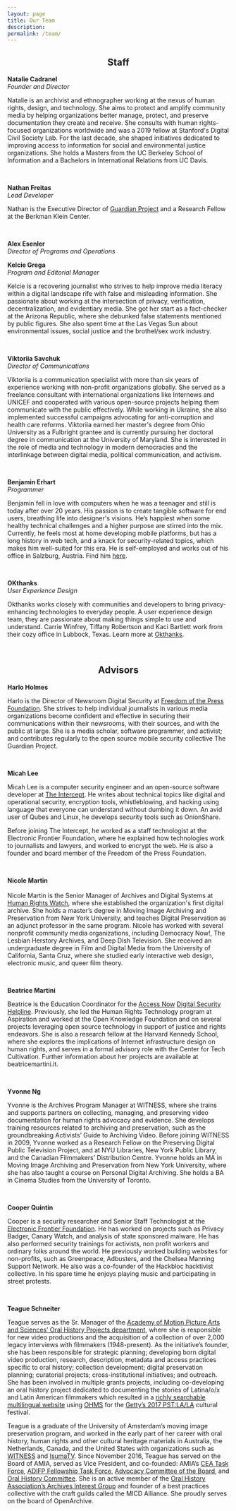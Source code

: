 ```yaml
---
layout: page
title: Our Team
description:
permalink: /team/
---
```


<h2 style="text-align: center;">Staff</h2>
<p><b>Natalie Cadranel</b>
<br>
  <i>Founder and Director</i>
 <br>
<p>Natalie is an archivist and ethnographer working at the nexus of human rights, design, and technology. She aims to protect and amplify community media by helping organizations better manage, protect, and preserve documentation they create and receive. She consults with human rights-focused organizations worldwide and was a 2019 fellow at Stanford's Digital Civil Society Lab. For the last decade, she shaped initiatives dedicated to improving access to information for social and environmental justice organizations. She holds a Masters from the UC Berkeley School of Information and a Bachelors in International Relations from UC Davis.</p>
<br>
  <p>
    <b>Nathan Freitas</b>
  <br>
  <i>Lead Developer</i>
  <p>Nathan is the Executive Director of <a href="https://guardianproject.info" target="_blank">Guardian Project</a> and a Research Fellow at the Berkman Klein Center.</p>
  </p>
  <br>
<p><b>Alex Esenler</b>
<br>
  <i>Director of Programs and Operations</i>
  <br>
<p></p>

<p><b>Kelcie Grega</b>
<br>
  <i>Program and Editorial Manager</i>
  <br>
<p>Kelcie is a recovering journalist who strives to help improve media literacy within a digital landscape rife with false and misleading information. She passionate about working at the intersection of privacy, verification, decentralization, and evidentiary media. She got her start as a fact-checker at the Arizona Republic, where she debunked false statements mentioned by public figures. She also spent time at the Las Vegas Sun about environmental issues, social justice and the brothel/sex work industry.</p>
<br>
<p><b>Viktoriia Savchuk</b>
<br>
  <i>Director of Communications</i>
  <br>
<p>Viktoriia is a communication specialist with more than six years of experience working with non-profit organizations globally. She served as a freelance consultant with international organizations like Internews and UNICEF and cooperated with various open-source projects helping them communicate with the public effectively. While working in Ukraine, she also implemented successful campaigns advocating for anti-corruption and health care reforms. Viktoriia earned her master's degree from Ohio University as a Fulbright grantee and is currently pursuing her doctoral degree in communication at the University of Maryland. She is interested in the role of media and technology in modern democracies and the interlinkage between digital media, political communication, and activism.</p>

<br>

  <p><b>Benjamin Erhart</b>
  <br>
   <i>Programmer</i>
<br>
  <p>Benjamin fell in love with computers when he was a teenager and still is today after over 20 years. His passion is to create tangible software for end users, breathing life into designer's visions. He’s happiest when some healthy technical challenges and a higher purpose are stirred into the mix. Currently, he feels most at home developing mobile platforms, but has a long history in web tech, and a knack for security-related topics, which makes him well-suited for this era.
He is self-employed and works out of his office in Salzburg, Austria. Find him <a href="https://die.netzarchitekten.com/" target="_blank">here</a>.</p>
  <br>
  <p><b>OKthanks</b>
  <br>
   <i>User Experience Design</i>
<br>
  <p>Okthanks works closely with communities and developers to bring privacy-enhancing technologies to everyday people. A user experience design team, they are passionate about making things simple to use and understand. Carrie Winfrey, Tiffany Robertson and Kaci Bartlett work from their cozy office in Lubbock, Texas. Learn more at <a href="https://okthanks.com" target="_blank">Okthanks</a>.</p>
  <br>

<a id="our-advisors"></a>
<h2 style="text-align: center;">Advisors</h2>
  <p><b>Harlo Holmes</b>
<br>
<p>Harlo is the Director of Newsroom Digital Security at <a href="https://freedom.press/" target="_blank">Freedom of the Press Foundation</a>. She strives to help individual journalists in various media organizations become confident and effective in securing their communications within their newsrooms, with their sources, and with the public at large. She is a media scholar, software programmer, and activist; and contributes regularly to the open source mobile security collective The Guardian Project.</p>
<br>
 <p><b>Micah Lee</b>
<br>
<p>Micah Lee is a computer security engineer and an open-source software developer at <a href="https://theintercept.com" target="_blank">The Intercept</a>. He writes about technical topics like digital and operational security, encryption tools, whistleblowing, and hacking using language that everyone can understand without dumbing it down. An avid user of Qubes and Linux, he develops security tools such as OnionShare.

Before joining The Intercept, he worked as a staff technologist at the Electronic Frontier Foundation, where he explained how technologies work to journalists and lawyers, and worked to encrypt the web. He is also a founder and board member of the Freedom of the Press Foundation.</p>
<br>
 <p><b>Nicole Martin</b>
  <br>
<br>Nicole Martin is the Senior Manager of Archives and Digital Systems at <a href="https://www.hrw.org/" target="_blank">Human Rights Watch</a>, where she established the organization's first digital archive. She holds a master’s degree in Moving Image Archiving and Preservation from New York University, and teaches Digital Preservation as an adjunct professor in the same program. Nicole has worked with several nonprofit community media organizations, including Democracy Now!, The Lesbian Herstory Archives, and Deep Dish Television. She received an undergraduate degree in Film and Digital Media from the University of California, Santa Cruz, where she studied early interactive web design, electronic music, and queer film theory.</p>
<br>

<p><b>Beatrice Martini</b>
<br>

<p> Beatrice is the Education Coordinator for the <a href="https://www.accessnow.org/" target="_blank">Access Now</a> <a href="https://www.accessnow.org/help/Digital" target="_blank">Digital Security Helpline</a>. Previously, she led the Human Rights Technology program at Aspiration and worked at the Open Knowledge Foundation and on several projects leveraging open source technology in support of justice and rights endeavors. She is also a research fellow at the Harvard Kennedy School, where she explores the implications of Internet infrastructure design on human rights, and serves in a formal advisory role with the Center for Tech Cultivation. Further information about her projects are available at beatricemartini.it. 
</p>
<br>

<p><b>Yvonne Ng</b>
  <br>
  
<p> Yvonne is the Archives Program Manager at WITNESS, where she trains and supports partners on collecting, managing, and preserving video documentation for human rights advocacy and evidence. She develops training resources related to archiving and preservation, such as the groundbreaking Activists’ Guide to Archiving Video. Before joining WITNESS in 2009, Yvonne worked as a Research Fellow on the Preserving Digital Public Television Project, and at NYU Libraries, New York Public Library, and the Canadian Filmmakers’ Distribution Centre. Yvonne holds an MA in Moving Image Archiving and Preservation from New York University, where she has also taught a course on Personal Digital Archiving. She holds a BA in Cinema Studies from the University of Toronto.
</p>
<br>

<p><b>Cooper Quintin</b>
<br>

<p>Cooper is a security researcher and Senior Staff Technologist at the <a href="https://www.eff.org" target="_blank">Electronic Frontier Foundation</a>. He has worked on projects such as Privacy Badger, Canary Watch, and analysis of state sponsored malware. He has also performed security trainings for activists, non profit workers and ordinary folks around the world. He previously worked building websites for non-profits, such as Greenpeace, Adbusters, and the Chelsea Manning Support Network. He also was a co-founder of the Hackbloc hacktivist collective. In his spare time he enjoys playing music and participating in street protests.
</p>
<br>
<p><b>Teague Schneiter</b>
  <br>
  
 <p> Teague serves as the Sr. Manager of the <a href="https://www.oscars.org/oral-history/collections" target="_blank">Academy of Motion Picture Arts and Sciences’ Oral History Projects department</a>, where she is responsible for new video productions and the acquisition of a collection of over 2,000 legacy interviews with filmmakers (1948-present). As the initiative’s founder, she has been responsible for strategic planning; developing born digital video production, research, description, metadata and access practices specific to oral history; collection development; digital preservation planning; curatorial projects; cross-institutional initiatives; and outreach. She has been involved in multiple grants projects, including co-developing an oral history project dedicated to documenting the stories of Latina/o/x and Latin American filmmakers which resulted in a <a href="https://pstlala.oscars.org/interviews/" target="_blank">richly searchable multilingual website</a> using <a href="https://www.oralhistoryonline.org/ohms/" target="_blank">OHMS</a> for the <a href="https://www.getty.edu/foundation/initiatives/current/pst_lala/index.html" target="_blank">Getty’s 2017 PST:LA/LA</a> cultural festival.
<br>
<p>Teague is a graduate of the University of Amsterdam’s moving image preservation program, and worked in the early part of her career with oral history, human rights and other cultural heritage materials in Australia, the Netherlands, Canada, and the United States with organizations such as <a href="https://www.witness.org/" target="_blank">WITNESS</a> and <a href="http://www.isuma.tv/" target="_blank">IsumaTV</a>. Since November 2016, Teague has served on the Board of AMIA, served as Vice President, and co-founded: AMIA’s <a href="https://amianet.org/wp-content/uploads/Committees-Task-Force-CEATF-2018-2019-1.pdf" target="_blank">CEA Task Force</a>, <a href="https://amianet.org/about/amia-diversity-and-inclusion-fellowship/" target="_blank">ADIFP Fellowship Task Force</a>, <a href="https://amianet.org/committees/advocacy-committee-of-the-board/" target="_blank">Advocacy Committee of the Board</a>, and <a href="https://amianet.org/committees/oral-history-committee/" target="_blank">Oral History Committee</a>. She is an active member of the <a href="https://www.oralhistory.org/oha-archives-interest-group-oha-aig/" target="_blank">Oral History Association’s Archives Interest Group</a> and founder of a best practices collective with the craft guilds called the MICD Alliance. She proudly serves on the board of OpenArchive. 


</p>
